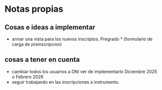 # Notas propias

## Cosas e ideas a implementar
      
- armar una vista para los nuevos inscriptos. Pregrado * (formulario de carga de preinscripcion)

## cosas a tener en cuenta
- cambiar todos los usuarios a DNI ver de implementarlo Diciembre 2025 o Febrero 2026
- seguir trabajando en las inscripciones a instrumento.
